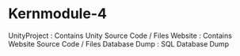 # Kernmodule-4

UnityProject : Contains Unity Source Code / Files
Website : Contains Website Source Code / Files
Database Dump : SQL Database Dump